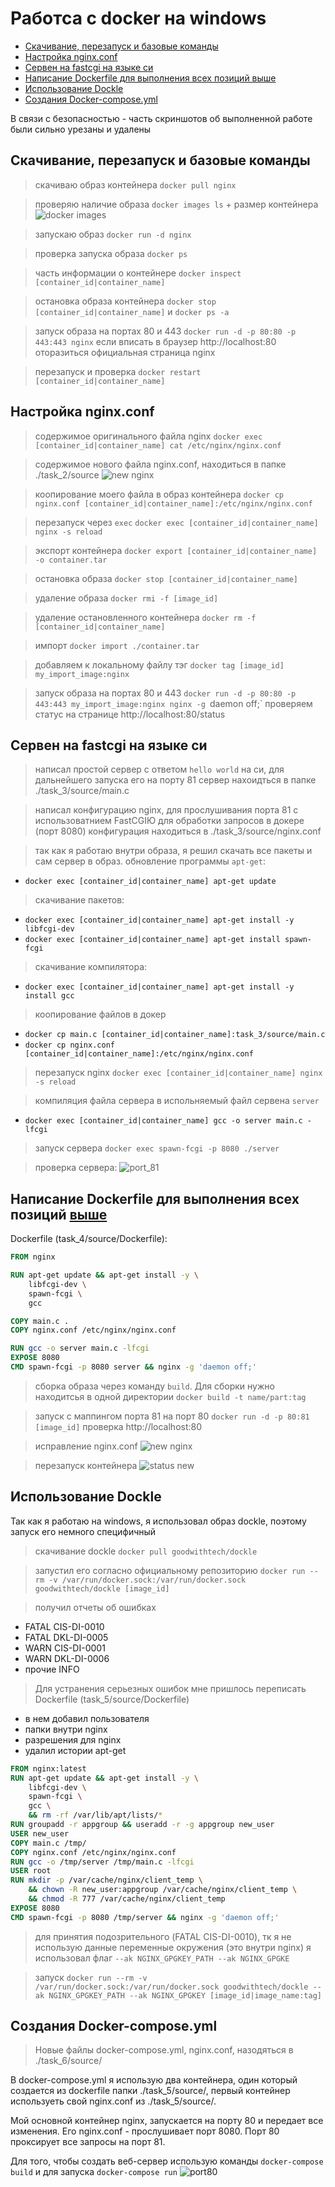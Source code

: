 # Работса с docker на windows

* [Скачивание, перезапуск и базовые команды](#скачивание-перезапуск-и-базовые-команды)
* [Настройка nginx.conf](#настройка-nginxconf)
* [Сервен на fastcgi на языке си](#сервен-на-fastcgi-на-языке-си)
* [Написание Dockerfile для выполнения всех позиций выше](#написание-dockerfile-для-выполнения-всех-позиций-вышесервен-на-fastcgi-на-языке-си)
* [Использование Dockle](#использование-dockle)
* [Создания Docker-compose.yml](#создания-docker-composeyml)


В связи с безопасностью - часть скриншотов об выполненной работе были сильно урезаны и удалены


## Скачивание, перезапуск и базовые команды

> скачиваю образ контейнера `docker pull nginx`

> проверяю наличие образа `docker images ls` + размер контейнера
![docker images](src/task_1/image/docker_image_ls.png)

> запускаю образ `docker run -d nginx`

> проверка запуска образа `docker ps`

> часть информации о контейнере `docker inspect [container_id|container_name]`

> остановка образа контейнера `docker stop [container_id|container_name]` и `docker ps -a`

> запуск образа на портах 80 и 443 `docker run -d -p 80:80 -p 443:443 nginx`
> если вписать в браузер http://localhost:80 оторазиться официальная страница nginx

> перезапуск и проверка `docker restart [container_id|container_name]`


## Настройка nginx.conf

> содержимое оригинального файла nginx `docker exec [container_id|container_name] cat /etc/nginx/nginx.conf`

> содержимое нового файла nginx.conf, находиться в папке ./task_2/source
![new nginx](src/task_2/image/nginx_conf_source.png)

> коопирование моего файла в образ контейнера `docker cp nginx.conf [container_id|container_name]:/etc/nginx/nginx.conf`

> перезапуск через `exec` `docker exec [container_id|container_name] nginx -s reload`

> экспорт контейнера `docker export [container_id|container_name] -o container.tar`

> остановка образа `docker stop [container_id|container_name]` 

> удаление образа `docker rmi -f [image_id]`

> удаление остановленного контейнера  `docker rm -f [container_id|container_name]`

> импорт `docker import ./container.tar`

> добавляем к локальному файлу тэг `docker tag [image_id] my_import_image:nginx`

> запуск образа на портах 80 и 443 `docker run -d -p 80:80 -p 443:443 my_import_image:nginx nginx -g `daemon off;`
> проверяем статус на странице http://localhost:80/status


## Сервен на fastcgi на языке си

> написал простой сервер с ответом `hello world` на си, для дальнейшего запуска его на порту 81
> сервер нахоидться в папке ./task_3/source/main.c

> написал конфигурацию nginx, для прослушивания порта 81 с использоватнием FastCGIЮ для обработки запросов в докере (порт 8080)
> конфигурация находиться в ./task_3/source/nginx.conf

> так как я работаю внутри образа, я  решил скачать все пакеты и сам сервер в образ.
> обновление программы `apt-get`:
* `docker exec [container_id|container_name] apt-get update`
> cкачивание пакетов:
* `docker exec [container_id|container_name] apt-get install -y libfcgi-dev`
* `docker exec [container_id|container_name] apt-get install spawn-fcgi`
> скачивание компилятора:
* `docker exec [container_id|container_name] apt-get install -y install gcc`

> коопирование файлов в докер
* `docker cp main.c [container_id|container_name]:task_3/source/main.c`
* `docker cp nginx.conf [container_id|container_name]:/etc/nginx/nginx.conf`

> перезапуск nginx `docker exec [container_id|container_name] nginx -s reload`

> компиляция файла сервера в испольняемый файл сервена `server` 
* `docker exec [container_id|container_name] gcc -o server main.c -lfcgi`

> запуск сервера `docker exec spawn-fcgi -p 8080 ./server`

> проверка сервера:
![port_81](src/task_3/image/port_81.png)


## Написание Dockerfile для выполнения всех позиций [выше](#сервен-на-fastcgi-на-языке-си)

Dockerfile (task_4/source/Dockerfile):

``` Dockerfile
FROM nginx

RUN apt-get update && apt-get install -y \
    libfcgi-dev \
    spawn-fcgi \
    gcc

COPY main.c .
COPY nginx.conf /etc/nginx/nginx.conf

RUN gcc -o server main.c -lfcgi
EXPOSE 8080 
CMD spawn-fcgi -p 8080 server && nginx -g 'daemon off;'
```

> сборка образа через команду `build`. Для сборки нужно находитсья в одной директории
> `docker build -t name/part:tag`

> запуск с маппингом порта 81 на порт 80 `docker run -d -p 80:81 [image_id]`
> проверка http://localhost:80

> исправление nginx.conf
![new nginx](src/task_4/image/тпштч_сшта.png)

> перезапуск контейнера 
![status new](src/task_4/image/исправленный%20nginx.png)


## Использование Dockle

Так как я работаю на windows, я использовал образ dockle, поэтому запуск его немного специфичный

> скачивание dockle `docker pull goodwithtech/dockle`

> запустил его согласно официальному репозиторию `docker run --rm -v /var/run/docker.sock:/var/run/docker.sock goodwithtech/dockle [image_id]`

> получил отчеты об ошибках
* FATAL CIS-DI-0010
* FATAL DKL-DI-0005
* WARN CIS-DI-0001
* WARN DKL-DI-0006
* прочие INFO

> Для устранения серьезных ошибок мне пришлось переписать Dockerfile (task_5/source/Dockerfile)
* в нем добавил пользователя
* папки внутри nginx
* разрешения для nginx
* удалил истории apt-get

``` Dockerfile
FROM nginx:latest
RUN apt-get update && apt-get install -y \
    libfcgi-dev \
    spawn-fcgi \
    gcc \
    && rm -rf /var/lib/apt/lists/*
RUN groupadd -r appgroup && useradd -r -g appgroup new_user
USER new_user
COPY main.c /tmp/
COPY nginx.conf /etc/nginx/nginx.conf
RUN gcc -o /tmp/server /tmp/main.c -lfcgi
USER root
RUN mkdir -p /var/cache/nginx/client_temp \
    && chown -R new_user:appgroup /var/cache/nginx/client_temp \
    && chmod -R 777 /var/cache/nginx/client_temp
EXPOSE 8080 
CMD spawn-fcgi -p 8080 /tmp/server && nginx -g 'daemon off;'
```

> для принятия подозрительного (FATAL CIS-DI-0010), тк я не использую данные переменные окружения (это внутри nginx) я использовал флаг `--ak NGINX_GPGKEY_PATH --ak NGINX_GPGKE`

> запуск `docker run --rm -v /var/run/docker.sock:/var/run/docker.sock goodwithtech/dockle --ak NGINX_GPGKEY_PATH --ak NGINX_GPGKEY [image_id|image_name:tag]`


## Создания Docker-compose.yml

> Новые файлы docker-compose.yml, nginx.conf, назодяться в ./task_6/source/

В docker-compose.yml я использую два контейнера, один который создается из dockerfile папки ./task_5/source/, первый контейнер используеть свой nginx.conf из ./task_5/source/.

Мой основной контейнер nginx, запускается на порту 80 и передает все изменения.
Его nginx.conf - прослушивает порт 8080. Порт 80 проксирует все запросы на порт 81.

Для того, чтобы создать веб-сервер использую команды `docker-compose build` и  для запуска `docker-compose run`
![port80](src/task_6/image/port80.png)
